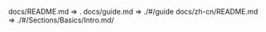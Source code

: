 docs/README.md        => .
docs/guide.md         => ./#/guide
docs/zh-cn/README.md  => ./#/Sections/Basics/Intro.md/